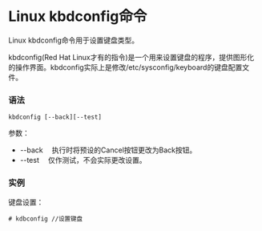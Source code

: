 # Linux kbdconfig命令

Linux kbdconfig命令用于设置键盘类型。

kbdconfig(Red Hat Linux才有的指令)是一个用来设置键盘的程序，提供图形化的操作界面。kbdconfig实际上是修改/etc/sysconfig/keyboard的键盘配置文件。

### 语法

    kbdconfig [--back][--test]

参数：

- --back 　执行时将预设的Cancel按钮更改为Back按钮。
- --test 　仅作测试，不会实际更改设置。

### 实例

键盘设置：

    # kdbconfig //设置键盘
    